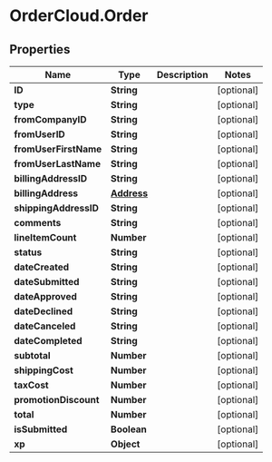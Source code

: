# OrderCloud.Order

## Properties
Name | Type | Description | Notes
------------ | ------------- | ------------- | -------------
**ID** | **String** |  | [optional] 
**type** | **String** |  | [optional] 
**fromCompanyID** | **String** |  | [optional] 
**fromUserID** | **String** |  | [optional] 
**fromUserFirstName** | **String** |  | [optional] 
**fromUserLastName** | **String** |  | [optional] 
**billingAddressID** | **String** |  | [optional] 
**billingAddress** | [**Address**](Address.md) |  | [optional] 
**shippingAddressID** | **String** |  | [optional] 
**comments** | **String** |  | [optional] 
**lineItemCount** | **Number** |  | [optional] 
**status** | **String** |  | [optional] 
**dateCreated** | **String** |  | [optional] 
**dateSubmitted** | **String** |  | [optional] 
**dateApproved** | **String** |  | [optional] 
**dateDeclined** | **String** |  | [optional] 
**dateCanceled** | **String** |  | [optional] 
**dateCompleted** | **String** |  | [optional] 
**subtotal** | **Number** |  | [optional] 
**shippingCost** | **Number** |  | [optional] 
**taxCost** | **Number** |  | [optional] 
**promotionDiscount** | **Number** |  | [optional] 
**total** | **Number** |  | [optional] 
**isSubmitted** | **Boolean** |  | [optional] 
**xp** | **Object** |  | [optional] 


